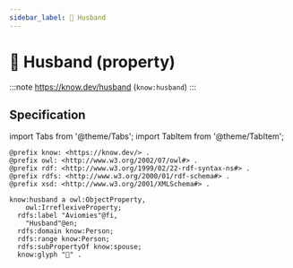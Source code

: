 ```yaml
---
sidebar_label: 👨 Husband
---
```


# 👨 Husband (property)

:::note
https://know.dev/husband
(`know:husband`)
:::

## Specification

import Tabs from '@theme/Tabs';
import TabItem from '@theme/TabItem';

<Tabs>
<TabItem value="turtle" label="Turtle">

```turtle
@prefix know: <https://know.dev/> .
@prefix owl: <http://www.w3.org/2002/07/owl#> .
@prefix rdf: <http://www.w3.org/1999/02/22-rdf-syntax-ns#> .
@prefix rdfs: <http://www.w3.org/2000/01/rdf-schema#> .
@prefix xsd: <http://www.w3.org/2001/XMLSchema#> .

know:husband a owl:ObjectProperty,
    owl:IrreflexiveProperty;
  rdfs:label "Aviomies"@fi,
    "Husband"@en;
  rdfs:domain know:Person;
  rdfs:range know:Person;
  rdfs:subPropertyOf know:spouse;
  know:glyph "👨" .

```

</TabItem>
</Tabs>
